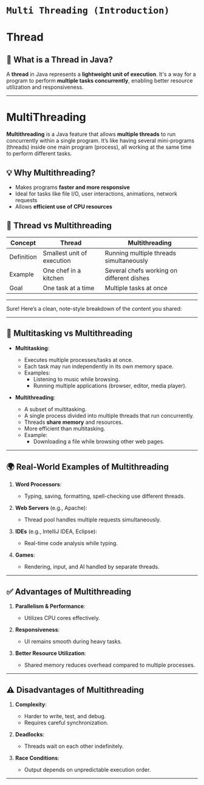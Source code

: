 # `Multi Threading (Introduction)`

# **Thread**

## 🧵 What is a **Thread** in Java?

A **thread** in Java represents a **lightweight unit of execution**. It's a way for a program to perform **multiple tasks concurrently**, enabling better resource utilization and responsiveness.

---

# MultiThreading

**Multithreading** is a Java feature that allows **multiple threads** to run concurrently within a single program. It’s like having several mini-programs (threads) inside one main program (process), all working at the same time to perform different tasks.

## 💡 Why Multithreading?

- Makes programs **faster and more responsive**
- Ideal for tasks like file I/O, user interactions, animations, network requests
- Allows **efficient use of CPU resources**

## 🧵 Thread vs Multithreading

| Concept    | Thread                     | Multithreading                            |
| ---------- | -------------------------- | ----------------------------------------- |
| Definition | Smallest unit of execution | Running multiple threads simultaneously   |
| Example    | One chef in a kitchen      | Several chefs working on different dishes |
| Goal       | One task at a time         | Multiple tasks at once                    |

---

Sure! Here’s a clean, note-style breakdown of the content you shared:

---

## 🧠 Multitasking vs Multithreading

- **Multitasking**:

  - Executes multiple processes/tasks at once.
  - Each task may run independently in its own memory space.
  - Examples:
    - Listening to music while browsing.
    - Running multiple applications (browser, editor, media player).

- **Multithreading**:
  - A subset of multitasking.
  - A single process divided into multiple threads that run concurrently.
  - Threads **share memory** and resources.
  - More efficient than multitasking.
  - Example:
    - Downloading a file while browsing other web pages.

---

## 🌍 Real-World Examples of Multithreading

1. **Word Processors**:

   - Typing, saving, formatting, spell-checking use different threads.

2. **Web Servers** (e.g., Apache):

   - Thread pool handles multiple requests simultaneously.

3. **IDEs** (e.g., IntelliJ IDEA, Eclipse):

   - Real-time code analysis while typing.

4. **Games**:
   - Rendering, input, and AI handled by separate threads.

---

## ✅ Advantages of Multithreading

1. **Parallelism & Performance**:

   - Utilizes CPU cores effectively.

2. **Responsiveness**:

   - UI remains smooth during heavy tasks.

3. **Better Resource Utilization**:
   - Shared memory reduces overhead compared to multiple processes.

---

## ⚠️ Disadvantages of Multithreading

1. **Complexity**:

   - Harder to write, test, and debug.
   - Requires careful synchronization.

2. **Deadlocks**:

   - Threads wait on each other indefinitely.

3. **Race Conditions**:
   - Output depends on unpredictable execution order.

---
